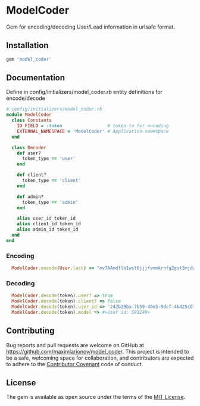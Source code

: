 # ModelCoder

Gem for encoding/decoding User/Lead information in urlsafe format.

## Installation

```ruby
gem 'model_coder'
```

## Documentation
Define in config/initializers/model_coder.rb entity definitions for encode/decode
```ruby
# config/initializers/model_coder.rb
module ModelCoder
  class Constants
    ID_FIELD = :token                 # token to for encoding
    EXTERNAL_NAMESPACE = 'ModelCoder' # Application namespace
  end

  class Decoder
    def user?
      token_type == 'user'
    end

    def client?
      token_type == 'client'
    end

    def admin?
      token_type == 'admin'
    end

    alias user_id token_id
    alias client_id token_id
    alias admin_id token_id
  end
end
```

### Encoding
```ruby
  ModelCoder.encode(User.last) => "mv7AAmdflb1wst6jjjfvmmkrnfg2gst3mjdwg5kpnffhkyrsgvw2s6rqfzsxssrqm3zh36dcnq7x1wsdj262s6kvgvgA35zsjyzfcnkmkrjgswkAjv527r5npjmvgml3jvlvk9smk8ng5t5xk25A5rddgvmwAvjtlfjAs75jnzjdky5hkvAA95kkgfrt2vtzj418ab5k5nvwgyyshkfAA95kknbn24mlqmjwdsmdcgj5gyytjjfzAs6lmnn2wA66zjzvfkncnl1yc7"
```
### Decoding
```ruby
  ModelCoder.decode(token).user? => true
  ModelCoder.decode(token).client? => false
  ModelCoder.decode(token).user_id => '242b29ba-7b59-40e5-9dcf-4b425c077203'
  ModelCoder.decode(token).model => #<User id: 593249>
```

## Contributing

Bug reports and pull requests are welcome on GitHub at https://github.com/maximlarionov/model_coder. This project is intended to be a safe, welcoming space for collaboration, and contributors are expected to adhere to the [Contributor Covenant](http://contributor-covenant.org) code of conduct.

## License

The gem is available as open source under the terms of the [MIT License](http://opensource.org/licenses/MIT).
